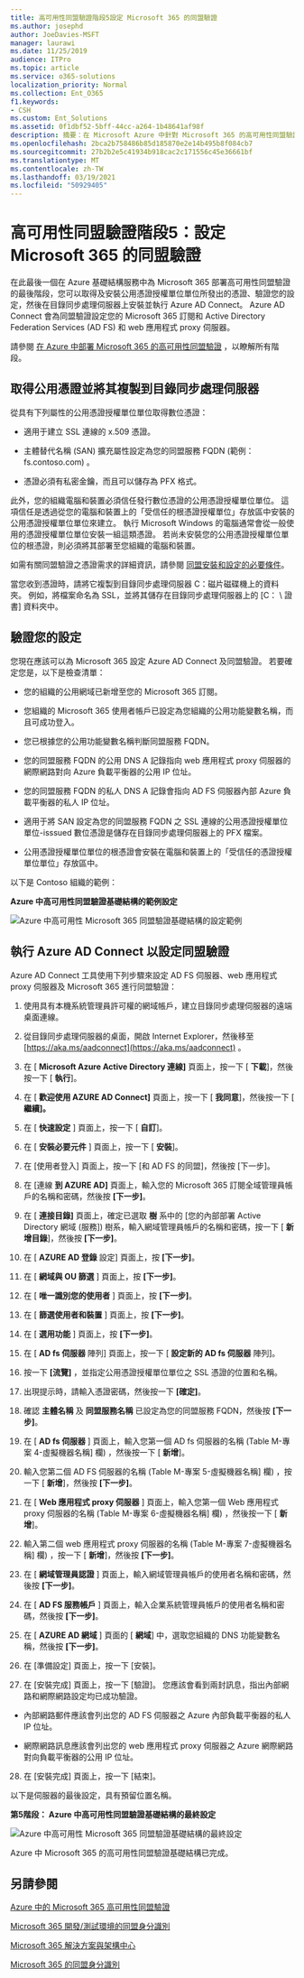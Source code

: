 ```yaml
---
title: 高可用性同盟驗證階段5設定 Microsoft 365 的同盟驗證
ms.author: josephd
author: JoeDavies-MSFT
manager: laurawi
ms.date: 11/25/2019
audience: ITPro
ms.topic: article
ms.service: o365-solutions
localization_priority: Normal
ms.collection: Ent_O365
f1.keywords:
- CSH
ms.custom: Ent_Solutions
ms.assetid: 0f1dbf52-5bff-44cc-a264-1b48641af98f
description: 摘要：在 Microsoft Azure 中針對 Microsoft 365 的高可用性同盟驗證設定 Azure AD Connect。
ms.openlocfilehash: 2bca2b758486b85d185870e2e14b495b8f084cb7
ms.sourcegitcommit: 27b2b2e5c41934b918cac2c171556c45e36661bf
ms.translationtype: MT
ms.contentlocale: zh-TW
ms.lasthandoff: 03/19/2021
ms.locfileid: "50929405"
---
```

# <a name="high-availability-federated-authentication-phase-5-configure-federated-authentication-for-microsoft-365"></a>高可用性同盟驗證階段5：設定 Microsoft 365 的同盟驗證

在此最後一個在 Azure 基礎結構服務中為 Microsoft 365 部署高可用性同盟驗證的最後階段，您可以取得及安裝公用憑證授權單位單位所發出的憑證、驗證您的設定，然後在目錄同步處理伺服器上安裝並執行 Azure AD Connect。 Azure AD Connect 會為同盟驗證設定您的 Microsoft 365 訂閱和 Active Directory Federation Services (AD FS) 和 web 應用程式 proxy 伺服器。
  
請參閱 [在 Azure 中部署 Microsoft 365 的高可用性同盟驗證](deploy-high-availability-federated-authentication-for-microsoft-365-in-azure.md) ，以瞭解所有階段。
  
## <a name="get-a-public-certificate-and-copy-it-to-the-directory-synchronization-server"></a>取得公用憑證並將其複製到目錄同步處理伺服器

從具有下列屬性的公用憑證授權單位單位取得數位憑證：
  
- 適用于建立 SSL 連線的 x.509 憑證。
    
- 主體替代名稱 (SAN) 擴充屬性設定為您的同盟服務 FQDN (範例： fs.contoso.com) 。
    
- 憑證必須有私密金鑰，而且可以儲存為 PFX 格式。
    
此外，您的組織電腦和裝置必須信任發行數位憑證的公用憑證授權單位單位。 這項信任是透過從您的電腦和裝置上的「受信任的根憑證授權單位」存放區中安裝的公用憑證授權單位單位來建立。 執行 Microsoft Windows 的電腦通常會從一般使用的憑證授權單位單位安裝一組這類憑證。 若尚未安裝您的公用憑證授權單位單位的根憑證，則必須將其部署至您組織的電腦和裝置。
  
如需有關同盟驗證之憑證需求的詳細資訊，請參閱 [同盟安裝和設定的必要條件](/azure/active-directory/connect/active-directory-aadconnect-prerequisites#prerequisites-for-federation-installation-and-configuration)。
  
當您收到憑證時，請將它複製到目錄同步處理伺服器 C：磁片磁碟機上的資料夾。 例如，將檔案命名為 SSL，並將其儲存在目錄同步處理伺服器上的 [C： \\ 證書] 資料夾中。
  
## <a name="verify-your-configuration"></a>驗證您的設定

您現在應該可以為 Microsoft 365 設定 Azure AD Connect 及同盟驗證。 若要確定您是，以下是檢查清單：
  
- 您的組織的公用網域已新增至您的 Microsoft 365 訂閱。
    
- 您組織的 Microsoft 365 使用者帳戶已設定為您組織的公用功能變數名稱，而且可成功登入。
    
- 您已根據您的公用功能變數名稱判斷同盟服務 FQDN。
    
- 您的同盟服務 FQDN 的公用 DNS A 記錄指向 web 應用程式 proxy 伺服器的網際網路對向 Azure 負載平衡器的公用 IP 位址。
    
- 您的同盟服務 FQDN 的私人 DNS A 記錄會指向 AD FS 伺服器內部 Azure 負載平衡器的私人 IP 位址。
    
- 適用于將 SAN 設定為您的同盟服務 FQDN 之 SSL 連線的公用憑證授權單位單位-isssued 數位憑證是儲存在目錄同步處理伺服器上的 PFX 檔案。
    
- 公用憑證授權單位單位的根憑證會安裝在電腦和裝置上的「受信任的憑證授權單位單位」存放區中。
    
以下是 Contoso 組織的範例：
  
**Azure 中高可用性同盟驗證基礎結構的範例設定**

![Azure 中高可用性 Microsoft 365 同盟驗證基礎結構的設定範例](../media/ac1a6a0d-0156-4407-9336-6e4cd6db8633.png)
  
## <a name="run-azure-ad-connect-to-configure-federated-authentication"></a>執行 Azure AD Connect 以設定同盟驗證

Azure AD Connect 工具使用下列步驟來設定 AD FS 伺服器、web 應用程式 proxy 伺服器及 Microsoft 365 進行同盟驗證：
  
1. 使用具有本機系統管理員許可權的網域帳戶，建立目錄同步處理伺服器的遠端桌面連線。
    
2. 從目錄同步處理伺服器的桌面，開啟 Internet Explorer，然後移至 [https://aka.ms/aadconnect](https://aka.ms/aadconnect) 。
    
3. 在 [ **Microsoft Azure Active Directory 連線]** 頁面上，按一下 [ **下載**]，然後按一下 [ **執行**]。
    
4. 在 [ **歡迎使用 AZURE AD Connect]** 頁面上，按一下 [ **我同意**]，然後按一下 [ **繼續]。**
    
5. 在 [ **快速設定** ] 頁面上，按一下 [ **自訂**]。
    
6. 在 [ **安裝必要元件** ] 頁面上，按一下 [ **安裝**]。
    
7. 在 [使用者登入] 頁面上，按一下 [和 AD FS 的同盟]，然後按 [下一步]。
    
8. 在 [連線 **到 AZURE AD]** 頁面上，輸入您的 Microsoft 365 訂閱全域管理員帳戶的名稱和密碼，然後按 **[下一步]**。
    
9. 在 [ **連接目錄]** 頁面上，確定已選取 **樹** 系中的 [您的內部部署 Active Directory 網域 (服務]) 樹系，輸入網域管理員帳戶的名稱和密碼，按一下 [ **新增目錄**]，然後按 **[下一步]**。
    
10. 在 [ **AZURE AD 登錄** 設定] 頁面上，按 **[下一步]**。
    
11. 在 [ **網域與 OU 篩選** ] 頁面上，按 **[下一步]**。
    
12. 在 [ **唯一識別您的使用者** ] 頁面上，按 **[下一步]**。
    
13. 在 [ **篩選使用者和裝置** ] 頁面上，按 **[下一步]**。
    
14. 在 [ **選用功能** ] 頁面上，按 **[下一步]**。
    
15. 在 [ **AD fs 伺服器** 陣列] 頁面上，按一下 [ **設定新的 AD fs 伺服器** 陣列]。
    
16. 按一下 **[流覽]** ，並指定公用憑證授權單位單位之 SSL 憑證的位置和名稱。
    
17. 出現提示時，請輸入憑證密碼，然後按一下 **[確定]**。
    
18. 確認 **主體名稱** 及 **同盟服務名稱** 已設定為您的同盟服務 FQDN，然後按 **[下一步]**。
    
19. 在 [ **AD fs 伺服器** ] 頁面上，輸入您第一個 AD fs 伺服器的名稱 (Table M-專案 4-虛擬機器名稱] 欄) ，然後按一下 [ **新增**]。
    
20. 輸入您第二個 AD FS 伺服器的名稱 (Table M-專案 5-虛擬機器名稱] 欄) ，按一下 [ **新增**]，然後按 **[下一步]**。
    
21. 在 [ **Web 應用程式 proxy 伺服器** ] 頁面上，輸入您第一個 Web 應用程式 proxy 伺服器的名稱 (Table M-專案 6-虛擬機器名稱] 欄) ，然後按一下 [ **新增**]。
    
22. 輸入第二個 web 應用程式 proxy 伺服器的名稱 (Table M-專案 7-虛擬機器名稱] 欄) ，按一下 [ **新增**]，然後按 **[下一步]**。
    
23. 在 [ **網域管理員認證** ] 頁面上，輸入網域管理員帳戶的使用者名稱和密碼，然後按 **[下一步]**。
    
24. 在 [ **AD FS 服務帳戶** ] 頁面上，輸入企業系統管理員帳戶的使用者名稱和密碼，然後按 **[下一步]**。
    
25. 在 [ **AZURE AD 網域** ] 頁面的 [ **網域**] 中，選取您組織的 DNS 功能變數名稱，然後按 **[下一步]**。
    
26. 在 [準備設定] 頁面上，按一下 [安裝]。
    
27. 在 [安裝完成] 頁面上，按一下 [驗證]。 您應該會看到兩封訊息，指出內部網路和網際網路設定均已成功驗證。
    
  - 內部網路郵件應該會列出您的 AD FS 伺服器之 Azure 內部負載平衡器的私人 IP 位址。
    
  - 網際網路訊息應該會列出您的 web 應用程式 proxy 伺服器之 Azure 網際網路對向負載平衡器的公用 IP 位址。
    
28. 在 [安裝完成] 頁面上，按一下 [結束]。
    
以下是伺服器的最後設定，具有預留位置名稱。
  
**第5階段： Azure 中高可用性同盟驗證基礎結構的最終設定**

![Azure 中高可用性 Microsoft 365 同盟驗證基礎結構的最終設定](../media/c5da470a-f2aa-489a-a050-df09b4d641df.png)
  
Azure 中 Microsoft 365 的高可用性同盟驗證基礎結構已完成。
  
## <a name="see-also"></a>另請參閱

[Azure 中的 Microsoft 365 高可用性同盟驗證](deploy-high-availability-federated-authentication-for-microsoft-365-in-azure.md)
  
[Microsoft 365 開發/測試環境的同盟身分識別](federated-identity-for-your-microsoft-365-dev-test-environment.md)
  
[Microsoft 365 解決方案與架構中心](../solutions/index.yml)

[Microsoft 365 的同盟身分識別](https://support.office.com/article/Understanding-Office-365-identity-and-Azure-Active-Directory-06a189e7-5ec6-4af2-94bf-a22ea225a7a9#bk_federated)